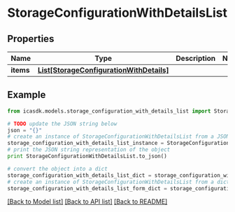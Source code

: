 # StorageConfigurationWithDetailsList


## Properties
Name | Type | Description | Notes
------------ | ------------- | ------------- | -------------
**items** | [**List[StorageConfigurationWithDetails]**](StorageConfigurationWithDetails.md) |  | 

## Example

```python
from icasdk.models.storage_configuration_with_details_list import StorageConfigurationWithDetailsList

# TODO update the JSON string below
json = "{}"
# create an instance of StorageConfigurationWithDetailsList from a JSON string
storage_configuration_with_details_list_instance = StorageConfigurationWithDetailsList.from_json(json)
# print the JSON string representation of the object
print StorageConfigurationWithDetailsList.to_json()

# convert the object into a dict
storage_configuration_with_details_list_dict = storage_configuration_with_details_list_instance.to_dict()
# create an instance of StorageConfigurationWithDetailsList from a dict
storage_configuration_with_details_list_form_dict = storage_configuration_with_details_list.from_dict(storage_configuration_with_details_list_dict)
```
[[Back to Model list]](../README.md#documentation-for-models) [[Back to API list]](../README.md#documentation-for-api-endpoints) [[Back to README]](../README.md)


